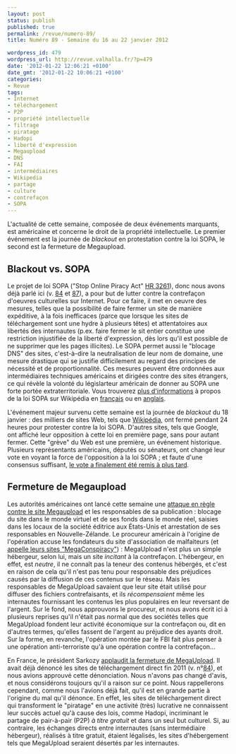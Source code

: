 ```yaml
---
layout: post
status: publish
published: true
permalink: /revue/numero-89/
title: Numéro 89 - Semaine du 16 au 22 janvier 2012

wordpress_id: 479
wordpress_url: http://revue.valhalla.fr/?p=479
date: '2012-01-22 12:06:21 +0100'
date_gmt: '2012-01-22 10:06:21 +0100'
categories:
- Revue
tags:
- Internet
- téléchargement
- P2P
- propriété intellectuelle
- filtrage
- piratage
- Hadopi
- liberté d'expression
- Megaupload
- DNS
- FAI
- intermédiaires
- Wikipedia
- partage
- culture
- contrefaçon
- SOPA
---
```

<p>L'actualité de cette semaine, composée de deux événements marquants, est américaine et concerne le droit de la propriété intellectuelle. Le premier événement est la journée de <i>blackout</i> en protestation contre la loi SOPA, le second est la fermeture de Megaupload.</p>
<h2>Blackout vs. SOPA</h2>
<p>Le projet de loi SOPA ("Stop Online Piracy Act" <a href="http://www.opencongress.org/bill/112-h3261/show">HR 3261</a>), donc nous avons déjà parlé ici (v. <a href="http://revue.valhalla.fr/numeros/84/">84</a> et <a href="http://revue.valhalla.fr/numeros/87/">87</a>), a pour but de lutter contre la contrefaçon d'oeuvres culturelles sur Internet. Pour ce faire, il met en oeuvre des mesures, telles que la possibilité de faire fermer un site de manière expéditive, à la fois inefficaces (parce que lorsque les sites de téléchargement sont une hydre à plusieurs têtes) et attentatoires aux libertés des internautes (p.ex. faire fermer le sit entier constitue une restriction injustifiée de la liberté d'expression, dès lors qu'il est possible de ne supprimer que les pages illicites). Le SOPA permet aussi le "blocage DNS" des sites, c'est-à-dire la neutralisation de leur nom de domaine, une mesure drastique qui se justifie difficilement au regard des principes de nécessité et de proportionnalité. Ces mesures peuvent être ordonnées aux intermédiaires techniques américains et dirigées contre des sites étrangers, ce qui révèle la volonté du législarteur américain de donner au SOPA une forte portée extraterritoriale. Vous trouverez <a href="http://abonnes.lemonde.fr/technologies/article/2012/01/18/sopa-pipa-et-la-crainte-d-un-filtrage-du-web-a-grande-echelle_1631095_651865.html">plus d'informations</a> à propos de la loi SOPA sur Wikipédia en <a href="http://fr.wikipedia.org/wiki/Stop_Online_Piracy_Act">français</a> ou en <a href="http://en.wikipedia.org/wiki/Stop_Online_Piracy_Act">anglais</a>. </p>
<p>L'événement majeur survenu cette semaine est la journée de <i>blackout</i> du 18 janvier : des milliers de sites Web, tels que <a href="http://abonnes.lemonde.fr/technologies/article/2012/01/17/loi-antipiratage-wikipedia-va-fermer-pendant-24-heures_1630565_651865.html">Wikipédia</a>, ont fermé pendant 24 heures pour protester contre la loi SOPA. D'autres sites, tels que Google, ont affiché leur opposition à cette loi en première page, sans pour autant fermer. Cette "grève" du Web est une première, un événement historique. Plusieurs représentants américains, députés ou sénateurs, ont changé leur vote en voyant la force de l'opposition à la loi SOPA ; et faute d'une consensus suffisant, <a href="http://www.commentcamarche.net/news/5857974-sopa-pipa-qu-est-ce-que-c-est-ou-en-est-on">le vote a finalement été remis à plus tard</a>.</p>
<h2>Fermeture de Megaupload</h2>
<p>Les autorités américaines ont lancé cette semaine une <a href="http://www.numerama.com/magazine/21334-megaupload-ferme-par-le-fbi-ses-hommes-cle-arretes.html">attaque en règle contre le site Megaupload</a> et les responsables de sa publication : blocage du site dans le monde virtuel et de ses fonds dans le monde réel, saisies dans les locaux de la société éditrice aux États-Unis et arrestation de ses responsables en Nouvelle-Zélande. Le procureur américain à l'origine de l'opération accuse les fondateurs du site d'association de malfaiteurs (et <a href="http://www.numerama.com/magazine/21337-le-dossier-accablant-du-procureur-contre-megaupload.html">appelle leurs sites "MegaConspiracy"</a>) : MegaUpload n'est plus un simple hébergeur, selon lui, mais un site <i>incitant</i> à la contrefaçon. L'hébergeur, en effet, est <i>neutre</i>, il ne connaît pas la teneur des contenus hébergés, et c'est en raison de cela qu'il n'est pas tenu pour responsable des préjudices causés par la diffusion de ces contenus sur le réseau. Mais les responsables de MegaUpload savaient que leur site était utilisé pour diffuser des fichiers contrefaisants, et ils <i>récompensaient</i> même les internautes fournissant les contenus les plus populaires en leur reversant de l'argent. Sur le fond, nous approuvons le procureur, et nous avons écrit ici à plusieurs reprises qu'il n'était pas normal que des sociétés telles que MegaUpload fondent leur activité économique sur la contrefaçon ou, dit en d'autres termes, qu'elles fassent de l'argent au préjudice des ayants droit. Sur la forme, en revanche, l'opération montée par le FBI fait plus penser à une opération anti-terroriste qu'à une opération contre la contrefaçon...</p>
<p>En France, le président Sarkozy <a href="http://www.numerama.com/magazine/21336-sarkozy-applaudit-la-fermeture-de-megaupload-et-demande-hadopi-3.html">applaudit la fermeture de MegaUpload</a>. Il avait déjà dénoncé les sites de téléchargement direct fin 2011 (v. n°<a href="http://revue.valhalla.fr/numeros/84/">84</a>), et nous avions approuvé cette dénonciation. Nous n'avons pas changé d'avis, et nous considérons toujours qu'il a raison sur ce point. Nous rappellerons cependant, comme nous l'avions déjà fait, qu'il est en grande partie à l'origine du mal qu'il dénonce. En effet, les sites de téléchargement direct qui transforment le "piratage" en une activité (très) lucrative ne connaissent leur succès actuel qu'à cause des lois, comme Hadopi, incriminant le partage de pair-à-pair (P2P) <i>à titre gratuit</i> et dans un seul but culturel. Si, au contraire, les échanges directs entre internautes (sans intermédiaire hébergeur), réalisés à titre gratuit, étaient légalisés, les sites d'hébergement tels que MegaUpload seraient désertés par les internautes.</p>

